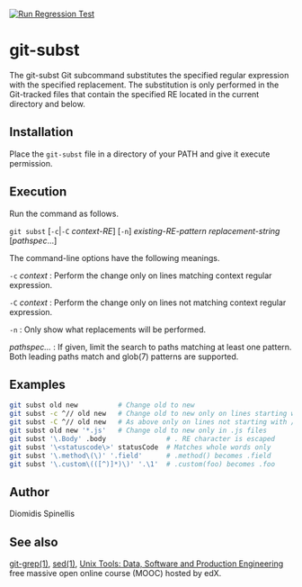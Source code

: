 [![Run Regression Test](https://github.com/dspinellis/git-subst/actions/workflows/regression_test.yml/badge.svg)](https://github.com/dspinellis/git-subst/actions/workflows/regression_test.yml)

# git-subst
The git-subst Git subcommand substitutes the specified regular expression
with the specified replacement.  The substitution is only performed in
the Git-tracked files that contain the specified RE located in the
current directory and below.

## Installation
Place the `git-subst` file in a directory of your PATH and give it
execute permission.

## Execution
Run the command as follows.

`git subst` \[`-c`|`-C` _context-RE_] \[`-n`] _existing-RE-pattern_ _replacement-string_ \[_pathspec_...\]

The command-line options have the following meanings.


`-c` _context_
: Perform the change only on lines matching context regular expression.

`-C` _context_
: Perform the change only on lines not matching context regular expression.

`-n`
: Only show what replacements will be performed.

_pathspec..._
: If given, limit the search to paths matching at least one pattern.
Both leading paths match and glob(7) patterns are supported.

## Examples
```sh
git subst old new          # Change old to new
git subst -c ^// old new   # Change old to new only on lines starting with //
git subst -C ^// old new   # As above only on lines not starting with //
git subst old new '*.js'   # Change old to new only in .js files
git subst '\.Body' .body               # . RE character is escaped
git subst '\<statuscode\>' statusCode  # Matches whole words only
git subst '\.method\(\)' '.field'      # .method() becomes .field
git subst '\.custom\(([^)]*)\)' '.\1'  # .custom(foo) becomes .foo
```

## Author
Diomidis Spinellis

## See also
[git-grep(1)](https://git-scm.com/docs/git-grep), [sed(1)](https://linux.die.net/man/1/sed), [Unix Tools: Data, Software and Production Engineering](https://www.spinellis.gr/unix?git-subst) free massive open online course (MOOC) hosted by edX.
